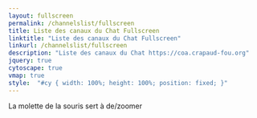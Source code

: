 ```yaml
---
layout: fullscreen
permalink: /channelslist/fullscreen
title: Liste des canaux du Chat Fullscreen
linktitle: "Liste des canaux du Chat Fullscreen"
linkurl: /channelslist/fullscreen
description: "Liste des canaux du Chat https://coa.crapaud-fou.org"
jquery: true
cytoscape: true
vmap: true
style:  "#cy { width: 100%; height: 100%; position: fixed; }"
---
```

La molette de la souris sert à de/zoomer
<div id="cy"></div>
    
